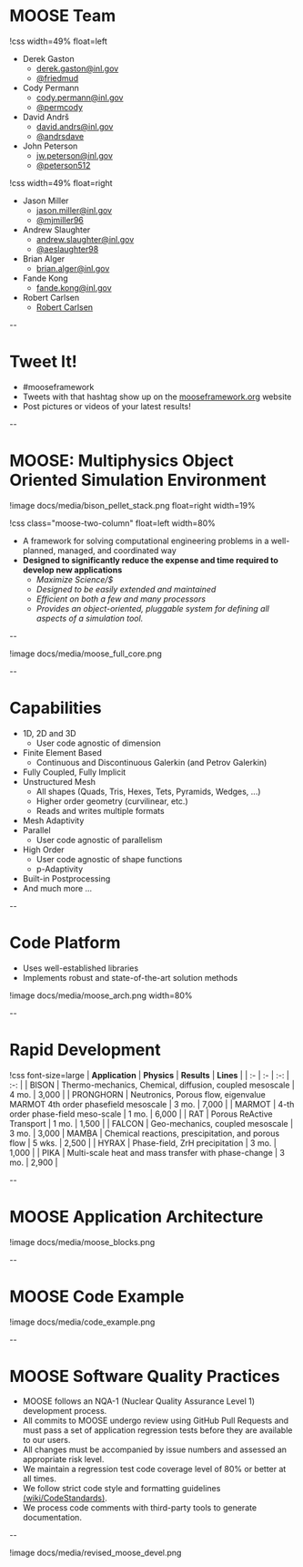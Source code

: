 # MOOSE Team

!css width=49% float=left
* Derek Gaston
    * [derek.gaston@inl.gov](mailto:derek.gaston@inl.gov)
    * [@friedmud](https://twitter.com/friedmud)
* Cody Permann
    * [cody.permann@inl.gov](mailto:cody.permann@inl.gov)
    * [@permcody](https://twitter.com/permcody)
* David Andr&#353;
    * [david.andrs@inl.gov](mailto:david.andrs@inl.gov)
    * [@andrsdave](https://twitter.com/andrsdave)
* John Peterson
    * [jw.peterson@inl.gov](mailto:jw.peterson@inl.gov)
    * [@peterson512](https://twitter.com/peterson512)

!css width=49% float=right
* Jason Miller
    * [jason.miller@inl.gov](mailto:jason.miller@inl.gov)
    * [@mjmiller96](https://twitter.com/mjmiller96)
* Andrew Slaughter
    * [andrew.slaughter@inl.gov](mailto:andrew.slaughter@inl.gov)
    * [@aeslaughter98](https://twitter.com/aeslaughter98)
* Brian Alger
    * [brian.alger@inl.gov](mailto:brian.alger@inl.gov)
* Fande Kong
    * [fande.kong@inl.gov](mailto:fande.kong@inl.gov)
* Robert Carlsen
    * [Robert Carlsen](mailto:robert.carlsen@inl.gov)

--

# Tweet It!

 - \#mooseframework
 - Tweets with that hashtag show up on the [mooseframework.org](http://www.mooseframework.org) website
 - Post pictures or videos of your latest results!

--

# MOOSE: Multiphysics Object Oriented Simulation Environment

!image docs/media/bison_pellet_stack.png float=right width=19%

!css class="moose-two-column" float=left width=80%
* A framework for solving computational engineering problems in a well-planned, managed, and coordinated way
* **Designed to significantly reduce the expense and time required to develop new applications**
    * *Maximize Science/$*
    * *Designed to be easily extended and maintained*
    * *Efficient on both a few and many processors*
    * *Provides an object-oriented, pluggable system for defining all aspects of a simulation tool.*

--

!image docs/media/moose_full_core.png

--

# Capabilities

* 1D, 2D and 3D
    * User code agnostic of dimension
* Finite Element Based
    * Continuous and Discontinuous Galerkin (and Petrov Galerkin)
* Fully Coupled, Fully Implicit
* Unstructured Mesh
    * All shapes (Quads, Tris, Hexes, Tets, Pyramids, Wedges, ...)
    * Higher order geometry (curvilinear, etc.)
    * Reads and writes multiple formats
* Mesh Adaptivity
* Parallel
    * User code agnostic of parallelism
* High Order
    * User code agnostic of shape functions
    * p-Adaptivity
* Built-in Postprocessing
* And much more ...

--

# Code Platform

* Uses well-established libraries
* Implements robust and state-of-the-art solution methods

!image docs/media/moose_arch.png width=80%

--

# Rapid Development

!css font-size=large
| **Application** | **Physics** | **Results** | **Lines** |
| :- | :- | :-: | :-: |
| BISON | Thermo-mechanics, Chemical, diffusion, coupled mesoscale | 4 mo. | 3,000 |
| PRONGHORN | Neutronics, Porous flow, eigenvalue MARMOT 4th order phasefield mesoscale | 3 mo. | 7,000 |
| MARMOT | 4-th order phase-field meso-scale | 1 mo. | 6,000 |
| RAT | Porous ReActive Transport | 1 mo. | 1,500 |
| FALCON | Geo-mechanics, coupled mesoscale | 3 mo. | 3,000
| MAMBA | Chemical reactions, prescipitation, and porous flow | 5 wks. | 2,500 |
| HYRAX | Phase-field, ZrH precipitation | 3 mo. | 1,000 |
| PIKA | Multi-scale heat and mass transfer with phase-change | 3 mo. | 2,900 |

--

# MOOSE Application Architecture

!image docs/media/moose_blocks.png

--

# MOOSE Code Example

!image docs/media/code_example.png

--

# MOOSE Software Quality Practices

* MOOSE follows an NQA-1 (Nuclear Quality Assurance Level 1) development process.
* All commits to MOOSE undergo review using GitHub Pull Requests and must pass a set of application regression tests before they are available to our users.
* All changes must be accompanied by issue numbers and assessed an appropriate risk level.
* We maintain a regression test code coverage level of 80% or better at all times.
* We follow strict code style and formatting guidelines [(wiki/CodeStandards)](http://www.mooseframework.com/wiki/CodeStandards/).
* We process code comments with third-party tools to generate documentation.

--

!image docs/media/revised_moose_devel.png

